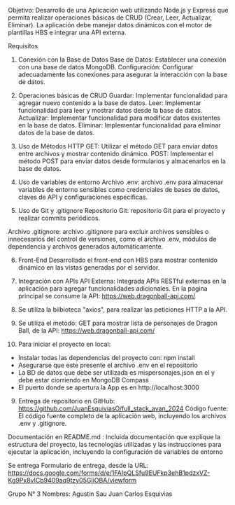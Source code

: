 Objetivo: 
Desarrollo de una Aplicación web utilizando Node.js y Express que permita realizar operaciones básicas de CRUD (Crear, Leer, Actualizar, Eliminar). La aplicación debe manejar datos dinámicos con el motor de plantillas HBS e integrar una API externa.

Requisitos
1. Conexión con la Base de Datos
Base de Datos: Establecer una conexión con una base de datos MongoDB.
Configuración: Configurar adecuadamente las conexiones para asegurar la interacción con la base de datos.

2. Operaciones básicas de CRUD
Guardar: Implementar funcionalidad para agregar nuevo contenido a la base de datos.
Leer: Implementar funcionalidad para leer y mostrar datos desde la base de datos.
Actualizar: Implementar funcionalidad para modificar datos existentes en la base de datos.
Eliminar: Implementar funcionalidad para eliminar datos de la base de datos.

3. Uso de Métodos HTTP
GET: Utilizar el método GET para enviar datos entre archivos y mostrar contenido dinámico.
POST: Implementar el método POST para enviar datos desde formularios y almacenarlos en la base de datos.

4. Uso de variables de entorno
Archivo .env: archivo .env para almacenar variables de entorno sensibles como credenciales de bases de datos, claves de API y configuraciones específicas.

5. Uso de Git y .gitignore
Repositorio Git: repositorio Git para el proyecto y realizar commits periódicos.

Archivo .gitignore: archivo .gitignore para excluir archivos sensibles o innecesarios del control de versiones, como el archivo .env, módulos de dependencia y archivos generados automáticamente.

6. Front-End
Desarrollado el front-end con HBS para mostrar contenido dinámico en las vistas generadas por el servidor.

7. Integración con APIs
API Externa: Integrada APIs RESTful externas en la aplicación para agregar funcionalidades adicionales.
En la pagina principal se consume la API: https://web.dragonball-api.com/

8. Se utiliza la bilbioteca "axios", para realizar las peticiones HTTP a la API.

9. Se utiliza el metodo: GET para mostrar lista de personajes de Dragon Ball, de la API: https://web.dragonball-api.com/

8. Para iniciar el proyecto en local:
- Instalar todas las dependencias del proyecto con: npm install
- Asegurarse que este presente el archivo .env en el repositorio
- La BD de datos que debe ser utilizada es mispersonajes.json en el y debe estar ciorriendo en MongoDB Compass
- El puerto donde se apertura la App es en http://localhost:3000


9. Entrega de repositorio en GitHub: https://github.com/JuanEsquiviasO/full_stack_avan_2024
Código fuente: El código fuente completo de la aplicación web, incluyendo los archivos .env y .gitignore.

Documentación en README.md : Incluida documentación que explique la estructura del proyecto, las tecnologías utilizadas y las instrucciones para ejecutar la aplicación, incluyendo la configuración de variables de entorno

Se entrega Formulario de entrega, desde la URL: https://docs.google.com/forms/d/e/1FAIpQLSfu9EUFkp3ehB1pdzxVZ-Kg9Px8vICb9409aq9tzy05GIiOBA/viewform

Grupo N° 3 
Nombres: 
Agustin Sau
Juan Carlos Esquivias



